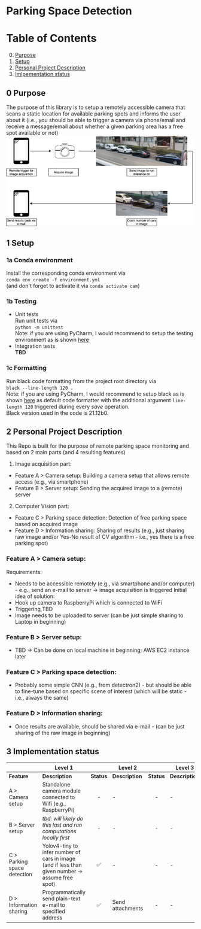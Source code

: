 # Parking Space Detection

# Table of Contents
0. [Purpose](#0-purpose)
1. [Setup](#1-setup)
2. [Personal Project Description](#2-personal-project-description)
3. [Imlpementation status](#3-implementation-status)

## 0 Purpose
The purpose of this library is to setup a remotely accessible camera that scans a static location for available 
parking spots and informs the user about it (i.e., you should be able to trigger a camera via phone/email 
and receive a message/email about whether a given parking area has a free spot available or not)
![plot](./data/Diagram.png)
## 1 Setup
### 1a Conda environment
Install the corresponding conda environment via   
```conda env create -f environment.yml```  
(and don't forget to activate it via `conda activate cam`)

### 1b Testing
- Unit tests  
Run unit tests via  
```python -m unittest```  
Note: if you are using PyCharm, I would recommend to setup the testing environment as is shown [here](https://www.jetbrains.com/help/pycharm/testing-your-first-python-application.html#create-test)
- Integration tests  
__TBD__

### 1c Formatting
Run black code formatting from the project root directory via  
```black --line-length 120 .```  
Note: if you are using PyCharm, I would recommend to setup black as is shown [here](https://godatadriven.com/blog/partial-python-code-formatting-with-black-pycharm/) as default code formatter with the additional argument `line-length 120` triggered during every _save_ operation.  
Black version used in the code is 21.12b0.

## 2 Personal Project Description
This Repo is built for the purpose of remote parking space monitoring and based on 2 main parts (and 4 resulting features) 
1. Image acquisition part:
- Feature A > Camera setup: Building a camera setup that allows remote access (e.g., via smartphone)
- Feature B > Server setup: Sending the acquired image to a (remote) server
2. Computer Vision part:
- Feature C > Parking space detection: Detection of free parking space based on acquired image
- Feature D > Information sharing: Sharing of results (e.g., just sharing raw image and/or Yes-No result of CV algorithm - i.e., yes there is a free parking spot)

### Feature A > Camera setup:
Requirements:
- Needs to be accessible remotely (e.g., via smartphone and/or computer) - e.g., send an e-mail to server -> image acquisition is triggered
Initial idea of solution:
- Hook up camera to RaspberryPi which is connected to WiFi
- Triggering TBD
- Image needs to be uploaded to server (can be just simple sharing to Laptop in beginning)

### Feature B > Server setup:
- TBD -> Can be done on local machine in beginning; AWS EC2 instance later

### Feature C > Parking space detection:
- Probably some simple CNN (e.g., from detectron2) - but should be able to fine-tune based on specific scene of interest (which will be static - i.e., always the same)

### Feature D > Information sharing:
- Once results are available, should be shared via e-mail - (can be just sharing of the raw image in beginning)

## 3 Implementation status 
|                             | Level 1                                                                                          |                      | Level 2          |              | Level 3         |              |
|-----------------------------|--------------------------------------------------------------------------------------------------|:--------------------:|------------------|:------------:|-----------------|:------------:|
| __Feature__                 | __Description__                                                                                  |      __Status__      | __Description__  |  __Status__  | __Description__ |  __Status__  |
| A > Camera setup            | Standalone camera module connected to Wifi (e.g., RaspberryPi)                                   |          -           | -                |      -       | -               |      -       |
| B > Server setup            | _tbd: will likely do this last and run computations locally first_                               |          -           | -                |      -       | -               |      -       |
| C > Parking space detection | Yolov4-tiny to infer number of cars in image (and if less than given number -> assume free spot) |  :white_check_mark:  | -                |      -       | -               |      -       |
| D > Information sharing     | Programmatically send plain-text e-mail to specified address                                     |  :white_check_mark:  | Send attachments |      -       | -               |      -       |
